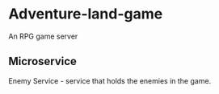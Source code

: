 # Adventure-land-game


An RPG game server


## Microservice

Enemy Service - service that holds the enemies in the game.